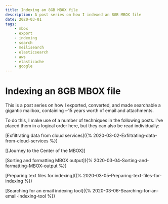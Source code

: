 ```yaml
---
title: Indexing an 8GB MBOX file
description: A post series on how I indexed an 8GB MBOX file
date: 2020-03-01
tags:
    - mbox
    - export
    - indexing
    - search
    - meilisearch
    - elasticsearch
    - aws
    - elasticache
    - google
---
```


# Indexing an 8GB MBOX file

This is a post series on how I exported, converted, and made searchable a
gigantic mailbox, containing ~15 years worth of email and attachments.

To do this, I make use of a number of techniques in the following posts. I've placed them in a logical order here, but they can also be read individually:

[Exfiltrating data from cloud services]({% 2020-03-02-Exfiltrating-data-from-cloud-services %})

[[Journey to the Center of the MBOX]]

[Sorting and formatting MBOX output]({% 2020-03-04-Sorting-and-formatting-MBOX-output %})

[Preparing text files for indexing]({% 2020-03-05-Preparing-text-files-for-indexing %})

[Searching for an email indexing tool]({% 2020-03-06-Searching-for-an-email-indexing-tool %})